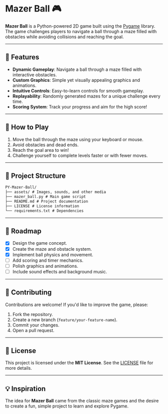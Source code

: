 # Mazer Ball 🎮

**Mazer Ball** is a Python-powered 2D game built using the [Pygame](https://www.pygame.org/) library. The game challenges players to navigate a ball through a maze filled with obstacles while avoiding collisions and reaching the goal.

---

## 🎯 Features

- **Dynamic Gameplay**: Navigate a ball through a maze filled with interactive obstacles.
- **Custom Graphics**: Simple yet visually appealing graphics and animations.
- **Intuitive Controls**: Easy-to-learn controls for smooth gameplay.
- **Replayability**: Randomly generated mazes for a unique challenge every time.
- **Scoring System**: Track your progress and aim for the high score!

---

## 🚀 How to Play

1. Move the ball through the maze using your keyboard or mouse.
2. Avoid obstacles and dead ends.
3. Reach the goal area to win!
4. Challenge yourself to complete levels faster or with fewer moves.

---

## 📂 Project Structure

```markdown
PY-Mazer-Ball/ 
├── assets/ # Images, sounds, and other media
├── mazer_ball.py # Main game script 
├── README.md # Project documentation 
├── LICENSE # License information 
└── requirements.txt # Dependencies
```


---

## 🎨 Roadmap

- [x] Design the game concept.
- [x] Create the maze and obstacle system.
- [x] Implement ball physics and movement.
- [ ] Add scoring and timer mechanics.
- [ ] Polish graphics and animations.
- [ ] Include sound effects and background music.

---

## 🤝 Contributing

Contributions are welcome! If you'd like to improve the game, please:

1. Fork the repository.
2. Create a new branch (`feature/your-feature-name`).
3. Commit your changes.
4. Open a pull request.

---

## 📝 License

This project is licensed under the **MIT License**. See the [LICENSE](LICENSE) file for more details.

---

## 💡 Inspiration

The idea for **Mazer Ball** came from the classic maze games and the desire to create a fun, simple project to learn and explore Pygame.

